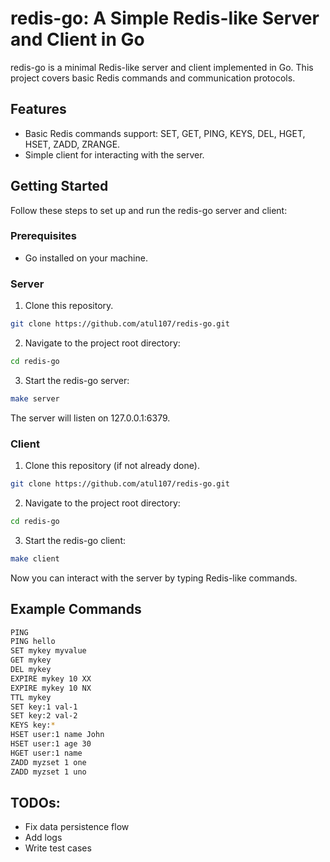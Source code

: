 # redis-go: A Simple Redis-like Server and Client in Go

 redis-go is a minimal Redis-like server and client implemented in Go. This project covers basic Redis commands and communication protocols.

## Features

- Basic Redis commands support: SET, GET, PING, KEYS, DEL, HGET, HSET, ZADD, ZRANGE.
- Simple client for interacting with the server.

## Getting Started

Follow these steps to set up and run the redis-go server and client:

### Prerequisites

- Go installed on your machine.

### Server

1. Clone this repository.

```bash
git clone https://github.com/atul107/redis-go.git
```

2. Navigate to the project root directory:

```bash
cd redis-go
```
3. Start the redis-go server:
```bash
make server
```

The server will listen on 127.0.0.1:6379.

### Client

1. Clone this repository (if not already done).

```bash
git clone https://github.com/atul107/redis-go.git
```
2. Navigate to the project root directory:
```bash
cd redis-go
```
3. Start the redis-go client:
```bash
make client
```

Now you can interact with the server by typing Redis-like commands.

## Example Commands
```bash
PING
PING hello
SET mykey myvalue
GET mykey
DEL mykey
EXPIRE mykey 10 XX
EXPIRE mykey 10 NX 
TTL mykey
SET key:1 val-1
SET key:2 val-2
KEYS key:*
HSET user:1 name John
HSET user:1 age 30
HGET user:1 name
ZADD myzset 1 one
ZADD myzset 1 uno
```

## TODOs:
- Fix data persistence flow
- Add logs
- Write test cases

